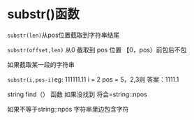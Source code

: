 # substr()函数

`substr(len)`从pos位置截取到字符串结尾

`substr(offset,len)` 从0 截取到 pos 位置 【0，pos）前包后不包

如果截取某一段的字符串

`substr(i,pos-i)`eg: 111111.11 i = 2 pos = 5，2,3则 答案：1111.1

string find（） 函数 如果没找到  将会=string::npos

如果不等于string::npos 字符串里边包含字符
